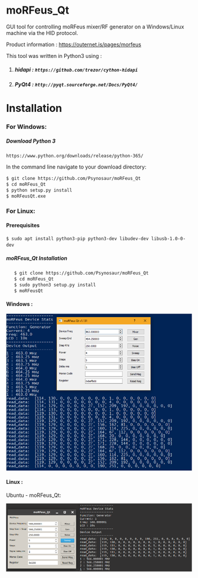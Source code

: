 # moRFeus_Qt

GUI tool for controlling moRFeus mixer/RF generator
on a Windows/Linux machine via the HID protocol.

Product information : https://outernet.is/pages/morfeus

This tool was written in Python3 using :

1. ##### hidapi :   `https://github.com/trezor/cython-hidapi`

2. ##### PyQt4  :   `http://pyqt.sourceforge.net/Docs/PyQt4/`

Installation  
============

### For Windows:

##### Download Python 3

    https://www.python.org/downloads/release/python-365/

In the command line navigate to your download directory:

    $ git clone https://github.com/Psynosaur/moRFeus_Qt
    $ cd moRFeus_Qt
    $ python setup.py install
    $ moRFeusQt.exe

### For Linux:
#### Prerequisites

  `$ sudo apt install python3-pip python3-dev libudev-dev libusb-1.0-0-dev`

##### moRFeus_Qt Installation

       $ git clone https://github.com/Psynosaur/moRFeus_Qt
       $ cd moRFeus_Qt
       $ sudo python3 setup.py install
       $ moRFeusQt


#### Windows :

![alt text][moRFeus]

[moRFeus]: ./moRFeusQt/imgs/windows.png "moRFeus_Qt"

#### Linux :

Ubuntu - moRFeus_Qt:

![alt text][moRFeusLinux]

[moRFeusLinux]: ./moRFeusQt/imgs/linux.png "moRFeus_Qt_linux"
